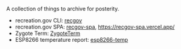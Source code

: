A collection of things to archive for posterity.

* recreation.gov CLI: [recgov](https://github.com/cache-control/recgov)
* recreation.gov SPA: [recgov-spa](https://github.com/cache-control/recgov-spa), <https://recgov-spa.vercel.app/>
* Zygote Term: [ZygoteTerm](https://github.com/cache-control/ZygoteTerm)
* ESP8266 temperature report: [esp8266-temp](https://github.com/cache-control/esp8266-temp)
